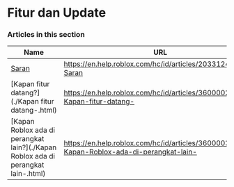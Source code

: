 # Fitur dan Update  
### Articles in this section
Name|URL
-|-
[Saran](./Saran.html) |https://en.help.roblox.com/hc/id/articles/203312420-Saran
[Kapan fitur datang?](./Kapan fitur datang-.html) |https://en.help.roblox.com/hc/id/articles/360000242266-Kapan-fitur-datang-
[Kapan Roblox ada di perangkat lain?](./Kapan Roblox ada di perangkat lain-.html) |https://en.help.roblox.com/hc/id/articles/360000334546-Kapan-Roblox-ada-di-perangkat-lain-